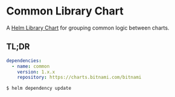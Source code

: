 # Common Library Chart

A [Helm Library Chart](https://helm.sh/docs/topics/library_charts/#helm) for grouping common logic between charts.

## TL;DR

```yaml
dependencies:
  - name: common
    version: 1.x.x
    repository: https://charts.bitnami.com/bitnami
```

```bash
$ helm dependency update
```